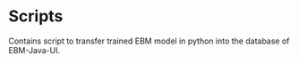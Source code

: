# Scripts

Contains script to transfer trained EBM model in python into the database of EBM-Java-UI.